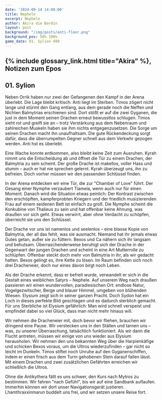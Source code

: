 ```yaml
---
date: '2024-09-14 14:00:00'
title: Nephele
excerpt: Nephele
author: Akira die Bardin
layout: post
background: "/img/posts/anti-floor.png"
background_pos: 50% 100%
game_date: 01. Sylion 499
---
```


## {% include glossary_link.html title="Akira" %}, Notizen zum Epos

## 01. Sylion

Neben Orrik haben nur zwei der Gefangenen den Kampf in der Arena überlebt. Die Lage bleibt kritisch: Anti liegt im Sterben. Timos zögert nicht lange und stürmt den Gang entlang, aus dem gerade noch die Neffen und Nichten Balmytrias erschienen sind. Dort stößt er auf die zwei Gyganen, die just in dem Moment seinen Drachen erneut bewusstlos schlugen. Timos sieht rot und greift sie an – trotz Verstärkung aus dem Nebenraum und zahlreichen Muskeln haben sie ihm nichts entgegenzusetzen. Die Sorge um seinen Drachen macht ihn unaufhaltsam. Die gute Rückendeckung sorgt dafür, dass die überrumpelten Gegner schnell aus dem Verkwhr gezogen werden. Anti hst es überlebt.

Eine Wache konnte entkommen, also bleibt keine Zeit zum Ausruhen. Kyrah nimmt uns die Entscheidung ab und öffnet die Tür zu einem Drachen, der Balmytria zu sein scheint. Der große Drache ist makellos, voller Hass und stumm – auch er hat nie sprechen gelernt. Kyrah überzeugt uns, ihn zu befreien. Doch vorher müssen wir den passenden Schlüssel finden.

In der Arena entdecken wir eine Tür, die zur "Chamber of Love" führt. Der Gesang einer Nymphe verzaubert Tiameia, wenn auch nur für einen Moment. Danach wird die Situation etwas peinlich: Der Kontrast zwischen den erschöpften, kampferprobten Kriegern und der friedlich musizierenden Frau auf einem seidenen Bett ist einfach zu groß. Die Nymphe scheint die Konkubine von Thalieus zu sein und hat offenbar keine Ahnung, was draußen vor sich geht. Etwas verwirrt, aber ohne Verdacht zu schöpfen, überreicht sie uns den Schlüssel.

Der Drache vor uns ist namenlos und seelenlos – eine blasse Kopie von Balmytria, der all das fehlt, was sie ausmacht. Niemand hat ihr jemals etwas Gutes getan, außer sie zu füttern. Bexos und Ca nähern sich ihr langsam und behutsam. Überraschenderweise beruhigt sich der Drache in der Gegenwart der jungen Drachen und scheint in eine Art Mutterrolle zu schlüpfen. Offenbar steckt doch mehr von Balmytria in ihr, als wir gedacht hatten. Bexos gelingt es, ihre Kette zu lösen. Im Raum befinden sich noch drei Dracheneier, doch nur eines davon birgt noch Leben.

Als der Drache erkennt, dass er befreit wurde, verwandelt er sich in die Gestalt eines weiblichen Satyrs – Nephele.
Auf unserem Weg nach draußen passieren wir einen wundervollen, paradiesischen Ort: endlose Natur, Vogelgezwitscher, Berge und blauer Himmel, umgeben von blühenden Wiesen. Elysium zeigt sich in seiner ganzen Pracht. Doch Sydon hat ein Loch in dieses perfekte Bild geschlagen und es dadurch sterblich gemacht. Für uns Sterbliche ist Elysium gefährlich: Man wird schnell verspeist und empfindet dabei so viel Glück, dass man nicht mehr hinaus will.

Wir nehmen die Dracheneier mit, doch bevor wir fliehen, brauchen wir dringend eine Pause. Wir verstecken uns in den Ställen und tarnen uns – was, zu unserer Überraschung, tatsächlich funktioniert. Als wir dann die Flucht antreten, müssen wir einige von uns wieder aus Elysium herausholen. Wir nehmen den uns bekannten Weg über die Harpienkäfige und schicken Bexos voraus, um die Ultros wiederzufinden – gar nicht so leicht im Dunkeln. Timos stiftet noch Unruhe auf den Gyganenschiffen, indem er einen frisch aus dem Turm gehobenen Stein darauf fallen lässt. Mit einem Drachen und zwei zusätzlichen Gefährten erreichen wir schließlich die Ultros.

Ohne die Antikythera fällt es uns schwer, den Kurs nach Mytros zu bestimmen. Wir fahren "nach Gefühl", bis wir auf eine Sandbank auflaufen. Immerhin können wir dort unser Navigationsgerät justieren. Lhamthraxxinmarun buddelt uns frei, und wir setzen unsere Reise fort.
